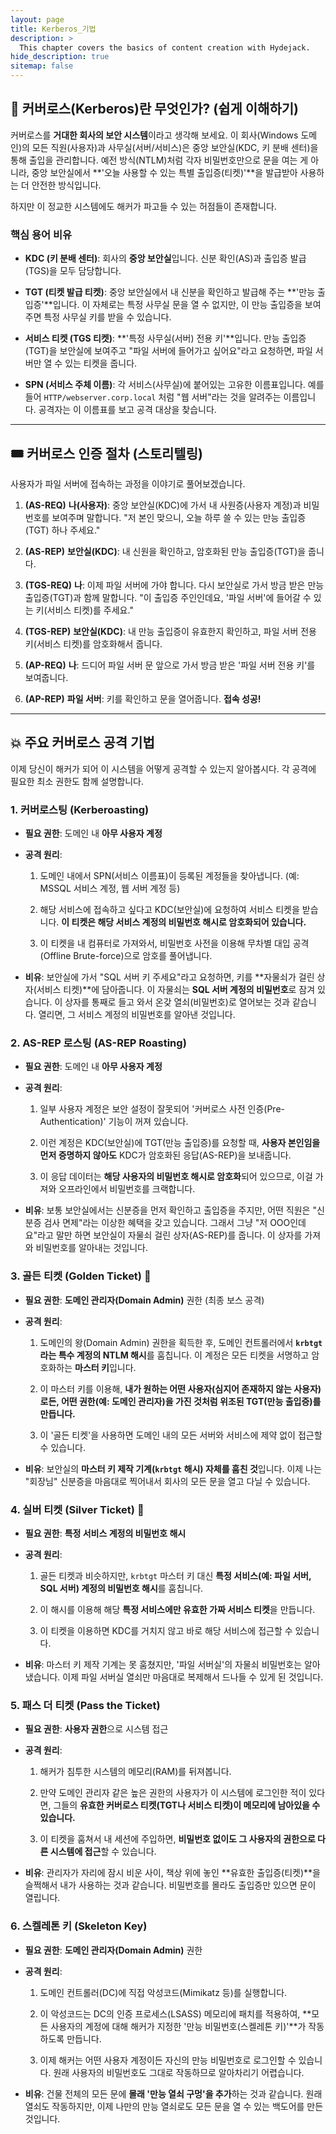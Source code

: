 ```yaml
---
layout: page
title: Kerberos_기법
description: >
  This chapter covers the basics of content creation with Hydejack.
hide_description: true
sitemap: false
---
```


## 🏢 커버로스(Kerberos)란 무엇인가? (쉽게 이해하기)

커버로스를 **거대한 회사의 보안 시스템**이라고 생각해 보세요. 이 회사(Windows 도메인)의 모든 직원(사용자)과 사무실(서버/서비스)은 중앙 보안실(KDC, 키 분배 센터)을 통해 출입을 관리합니다. 예전 방식(NTLM)처럼 각자 비밀번호만으로 문을 여는 게 아니라, 중앙 보안실에서 **'오늘 사용할 수 있는 특별 출입증(티켓)'**을 발급받아 사용하는 더 안전한 방식입니다.

하지만 이 정교한 시스템에도 해커가 파고들 수 있는 허점들이 존재합니다.

### **핵심 용어 비유**

- **KDC (키 분배 센터)**: 회사의 **중앙 보안실**입니다. 신분 확인(AS)과 출입증 발급(TGS)을 모두 담당합니다.
    
- **TGT (티켓 발급 티켓)**: 중앙 보안실에서 내 신분을 확인하고 발급해 주는 **'만능 출입증'**입니다. 이 자체로는 특정 사무실 문을 열 수 없지만, 이 만능 출입증을 보여주면 특정 사무실 키를 받을 수 있습니다.
    
- **서비스 티켓 (TGS 티켓)**: **'특정 사무실(서버) 전용 키'**입니다. 만능 출입증(TGT)을 보안실에 보여주고 "파일 서버에 들어가고 싶어요"라고 요청하면, 파일 서버만 열 수 있는 티켓을 줍니다.
    
- **SPN (서비스 주체 이름)**: 각 서비스(사무실)에 붙어있는 고유한 이름표입니다. 예를 들어 `HTTP/webserver.corp.local` 처럼 "웹 서버"라는 것을 알려주는 이름입니다. 공격자는 이 이름표를 보고 공격 대상을 찾습니다.
    

---

## 🎟️ 커버로스 인증 절차 (스토리텔링)

사용자가 파일 서버에 접속하는 과정을 이야기로 풀어보겠습니다.

1. **(AS-REQ)** **나(사용자)**: 중앙 보안실(KDC)에 가서 내 사원증(사용자 계정)과 비밀번호를 보여주며 말합니다. "저 본인 맞으니, 오늘 하루 쓸 수 있는 만능 출입증(TGT) 하나 주세요."
    
2. **(AS-REP)** **보안실(KDC)**: 내 신원을 확인하고, 암호화된 만능 출입증(TGT)을 줍니다.
    
3. **(TGS-REQ)** **나**: 이제 파일 서버에 가야 합니다. 다시 보안실로 가서 방금 받은 만능 출입증(TGT)과 함께 말합니다. "이 출입증 주인인데요, '파일 서버'에 들어갈 수 있는 키(서비스 티켓)를 주세요."
    
4. **(TGS-REP)** **보안실(KDC)**: 내 만능 출입증이 유효한지 확인하고, 파일 서버 전용 키(서비스 티켓)를 암호화해서 줍니다.
    
5. **(AP-REQ)** **나**: 드디어 파일 서버 문 앞으로 가서 방금 받은 '파일 서버 전용 키'를 보여줍니다.
    
6. **(AP-REP)** **파일 서버**: 키를 확인하고 문을 열어줍니다. **접속 성공!**
    

---

## 💥 주요 커버로스 공격 기법

이제 당신이 해커가 되어 이 시스템을 어떻게 공격할 수 있는지 알아봅시다. 각 공격에 필요한 최소 권한도 함께 설명합니다.

### **1. 커버로스팅 (Kerberoasting)**

- **필요 권한**: 도메인 내 **아무 사용자 계정**
    
- **공격 원리**:
    
    1. 도메인 내에서 SPN(서비스 이름표)이 등록된 계정들을 찾아냅니다. (예: MSSQL 서비스 계정, 웹 서버 계정 등)
        
    2. 해당 서비스에 접속하고 싶다고 KDC(보안실)에 요청하여 서비스 티켓을 받습니다. **이 티켓은 해당 서비스 계정의 비밀번호 해시로 암호화되어 있습니다.**
        
    3. 이 티켓을 내 컴퓨터로 가져와서, 비밀번호 사전을 이용해 무차별 대입 공격(Offline Brute-force)으로 암호를 풀어냅니다.
        
- **비유**: 보안실에 가서 "SQL 서버 키 주세요"라고 요청하면, 키를 **자물쇠가 걸린 상자(서비스 티켓)**에 담아줍니다. 이 자물쇠는 **SQL 서버 계정의 비밀번호**로 잠겨 있습니다. 이 상자를 통째로 들고 와서 온갖 열쇠(비밀번호)로 열어보는 것과 같습니다. 열리면, 그 서비스 계정의 비밀번호를 알아낸 것입니다.
    

### **2. AS-REP 로스팅 (AS-REP Roasting)**

- **필요 권한**: 도메인 내 **아무 사용자 계정**
    
- **공격 원리**:
    
    1. 일부 사용자 계정은 보안 설정이 잘못되어 '커버로스 사전 인증(Pre-Authentication)' 기능이 꺼져 있습니다.
        
    2. 이런 계정은 KDC(보안실)에 TGT(만능 출입증)를 요청할 때, **사용자 본인임을 먼저 증명하지 않아도** KDC가 암호화된 응답(AS-REP)을 보내줍니다.
        
    3. 이 응답 데이터는 **해당 사용자의 비밀번호 해시로 암호화**되어 있으므로, 이걸 가져와 오프라인에서 비밀번호를 크랙합니다.
        
- **비유**: 보통 보안실에서는 신분증을 먼저 확인하고 출입증을 주지만, 어떤 직원은 "신분증 검사 면제"라는 이상한 혜택을 갖고 있습니다. 그래서 그냥 "저 OOO인데요"라고 말만 하면 보안실이 자물쇠 걸린 상자(AS-REP)를 줍니다. 이 상자를 가져와 비밀번호를 알아내는 것입니다.
    

### **3. 골든 티켓 (Golden Ticket) 👑**

- **필요 권한**: **도메인 관리자(Domain Admin)** 권한 (최종 보스 공격)
    
- **공격 원리**:
    
    1. 도메인의 왕(Domain Admin) 권한을 획득한 후, 도메인 컨트롤러에서 **`krbtgt`라는 특수 계정의 NTLM 해시**를 훔칩니다. 이 계정은 모든 티켓을 서명하고 암호화하는 **마스터 키**입니다.
        
    2. 이 마스터 키를 이용해, **내가 원하는 어떤 사용자(심지어 존재하지 않는 사용자)로든, 어떤 권한(예: 도메인 관리자)을 가진 것처럼 위조된 TGT(만능 출입증)를 만듭니다.**
        
    3. 이 '골든 티켓'을 사용하면 도메인 내의 모든 서버와 서비스에 제약 없이 접근할 수 있습니다.
        
- **비유**: 보안실의 **마스터 키 제작 기계(`krbtgt` 해시) 자체를 훔친 것**입니다. 이제 나는 "회장님" 신분증을 마음대로 찍어내서 회사의 모든 문을 열고 다닐 수 있습니다.
    

### **4. 실버 티켓 (Silver Ticket) 🥈**

- **필요 권한**: **특정 서비스 계정의 비밀번호 해시**
    
- **공격 원리**:
    
    1. 골든 티켓과 비슷하지만, `krbtgt` 마스터 키 대신 **특정 서비스(예: 파일 서버, SQL 서버) 계정의 비밀번호 해시**를 훔칩니다.
        
    2. 이 해시를 이용해 해당 **특정 서비스에만 유효한 가짜 서비스 티켓**을 만듭니다.
        
    3. 이 티켓을 이용하면 KDC를 거치지 않고 바로 해당 서비스에 접근할 수 있습니다.
        
- **비유**: 마스터 키 제작 기계는 못 훔쳤지만, '파일 서버실'의 자물쇠 비밀번호는 알아냈습니다. 이제 파일 서버실 열쇠만 마음대로 복제해서 드나들 수 있게 된 것입니다.
    

### **5. 패스 더 티켓 (Pass the Ticket)**

- **필요 권한**: **사용자 권한**으로 시스템 접근
    
- **공격 원리**:
    
    1. 해커가 침투한 시스템의 메모리(RAM)를 뒤져봅니다.
        
    2. 만약 도메인 관리자 같은 높은 권한의 사용자가 이 시스템에 로그인한 적이 있다면, 그들의 **유효한 커버로스 티켓(TGT나 서비스 티켓)이 메모리에 남아있을 수 있습니다.**
        
    3. 이 티켓을 훔쳐서 내 세션에 주입하면, **비밀번호 없이도 그 사용자의 권한으로 다른 시스템에 접근**할 수 있습니다.
        
- **비유**: 관리자가 자리에 잠시 비운 사이, 책상 위에 놓인 **유효한 출입증(티켓)**을 슬쩍해서 내가 사용하는 것과 같습니다. 비밀번호를 몰라도 출입증만 있으면 문이 열립니다.
    

### **6. 스켈레톤 키 (Skeleton Key)**

- **필요 권한**: **도메인 관리자(Domain Admin)** 권한
    
- **공격 원리**:
    
    1. 도메인 컨트롤러(DC)에 직접 악성코드(Mimikatz 등)를 실행합니다.
        
    2. 이 악성코드는 DC의 인증 프로세스(LSASS) 메모리에 패치를 적용하여, **모든 사용자의 계정에 대해 해커가 지정한 '만능 비밀번호(스켈레톤 키)'**가 작동하도록 만듭니다.
        
    3. 이제 해커는 어떤 사용자 계정이든 자신의 만능 비밀번호로 로그인할 수 있습니다. 원래 사용자의 비밀번호도 그대로 작동하므로 알아차리기 어렵습니다.
        
- **비유**: 건물 전체의 모든 문에 **몰래 '만능 열쇠 구멍'을 추가**하는 것과 같습니다. 원래 열쇠도 작동하지만, 이제 나만의 만능 열쇠로도 모든 문을 열 수 있는 백도어를 만든 것입니다.